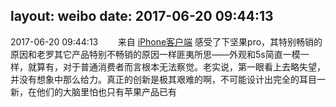 layout: weibo
date: 2017-06-20 09:44:13
---
2017-06-20 09:44:13  &nbsp;&nbsp;&nbsp;&nbsp;&nbsp;&nbsp; 来自 <a href="http://app.weibo.com/t/feed/9ksdit" rel="nofollow">iPhone客户端</a>
感受了下坚果pro，其特别畅销的原因和老罗其它产品特别不畅销的原因一样匪夷所思——外观和5s简直一模一样，就算有，对于普通消费者而言根本无法察觉。老实说，第一眼看上去略失望，并没有想象中那么给力。真正的创新是极其艰难的啊，不可能设计出完全的耳目一新，在他们的大脑里怕也只有苹果产品已有 ​​​
